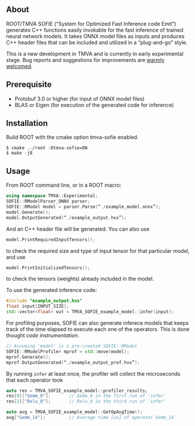 
## About

ROOT/TMVA SOFIE (“System for Optimized Fast Inference code Emit”) generates C++ functions easily invokable for the fast inference of trained neural network models. It takes ONNX model files as inputs and produces C++ header files that can be included and utilized in a “plug-and-go” style.

This is a new development in TMVA and is currently in early experimental stage. Bug reports and suggestions for improvements are [warmly welcomed](mailto:s.an@cern.ch).


## Prerequisite

- Protobuf 3.0 or higher (for input of ONNX model files)
- BLAS or Eigen (for execution of the generated code for inference)

## Installation

Build ROOT with the cmake option tmva-sofie enabled.

    $ cmake ../root -Dtmva-sofie=ON
    $ make -j8


## Usage


From ROOT command line, or in a ROOT macro:
```C++
using namespace TMVA::Experimental;
SOFIE::RModelParser_ONNX parser;
SOFIE::RModel model = parser.Parse(“./example_model.onnx”);
model.Generate();
model.OutputGenerated(“./example_output.hxx”);
```
And an C++ header file will be generated. You can also use
```C++
model.PrintRequiredInputTensors();
```
to check the required size and type of input tensor for that particular model, and use
```C++
model.PrintInitializedTensors();
```
to check the tensors (weights) already included in the model.

To use the generated inference code:

```C++
#include "example_output.hxx"
float input[INPUT_SIZE];
std::vector<float> out = TMVA_SOFIE_example_model::infer(input);
```

For profiling purposes, SOFIE can also generate inferece models that keeps track of the 
time elapsed to execute each one of the operators. This is done thought _code instrumentation_.

```C++
// Assuming 'model' is a pre-created SOFIE::RModel
SOFIE::RModelProfiler mprof = std::move(model);
mprof.Generate();
mprof.OutputGenerated(“./example_output_prof.hxx”);
```
By running `infer` at least once, the profiler will collect the microseconds that each operator took
```C++
auto res = TMVA_SOFIE_example_model::profiler_results;
res[0]["Gemm_0"];		// Gemm_0 in the first run of 'infer'
res[2]["Relu_0"];		// Relu_0 in the third run of 'infer'

auto avg = TMVA_SOFIE_example_model::GetOpAvgTime();
avg["Gemm_14"];			// Average time [us] of operator Gemm_14

```